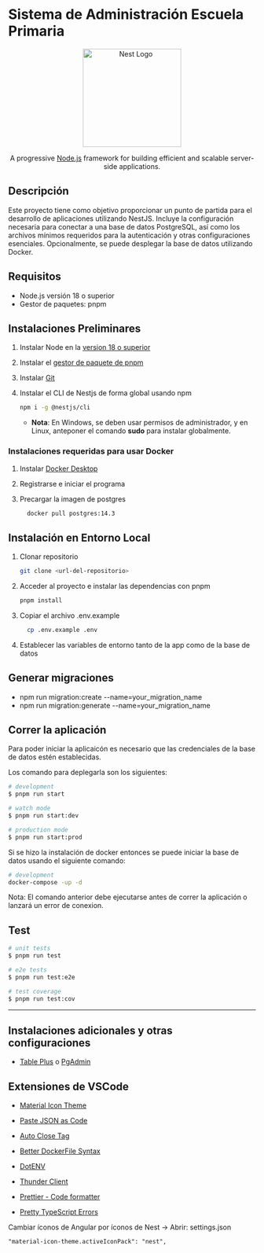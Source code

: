# Sistema de Administración Escuela Primaria

<p align="center">
  <a href="http://nestjs.com/" target="blank"><img src="https://nestjs.com/img/logo-small.svg" width="200" alt="Nest Logo" /></a>
</p>

[circleci-image]: https://img.shields.io/circleci/build/github/nestjs/nest/master?token=abc123def456
[circleci-url]: https://circleci.com/gh/nestjs/nest

  <p align="center">A progressive <a href="http://nodejs.org" target="_blank">Node.js</a> framework for building efficient and scalable server-side applications.</p>
    <p align="center">

## Descripción

Este proyecto tiene como objetivo proporcionar un punto de partida para el desarrollo de aplicaciones utilizando NestJS. Incluye la configuración necesaria para conectar a una base de datos PostgreSQL, así como los archivos mínimos requeridos para la autenticación y otras configuraciones esenciales. Opcionalmente, se puede desplegar la base de datos utilizando Docker.

## Requisitos

- Node.js versión 18 o superior
- Gestor de paquetes: pnpm

## Instalaciones Preliminares

1. Instalar Node en la [version 18 o superior](https://nodejs.org/en/download/package-manager)
2. Instalar el [gestor de paquete de pnpm](https://pnpm.io/installation)

3. Instalar [Git](https://www.git-scm.com/downloads)
4. Instalar el CLI de Nestjs de forma global usando npm

   ```bash
   npm i -g @nestjs/cli
   ```

   - **Nota**: En Windows, se deben usar permisos de administrador, y en Linux, anteponer el comando **sudo** para instalar globalmente.

### Instalaciones requeridas para usar Docker

1.  Instalar [Docker Desktop](https://www.docker.com/get-started/)

2.  Registrarse e iniciar el programa

3.  Precargar la imagen de postgres
    ```bash
      docker pull postgres:14.3
    ```

## Instalación en Entorno Local

1. Clonar repositorio

   ```bash
   git clone <url-del-repositorio>
   ```

2. Acceder al proyecto e instalar las dependencias con pnpm

   ```bash
   pnpm install
   ```

3. Copiar el archivo .env.example

   ```bash
     cp .env.example .env
   ```

4. Establecer las variables de entorno tanto de la app como de la base de datos

## Generar migraciones

- npm run migration:create --name=your_migration_name
- npm run migration:generate --name=your_migration_name

## Correr la aplicación

Para poder iniciar la aplicaicón es necesario que las credenciales de la base de datos estén establecidas.

Los comando para deplegarla son los siguientes:

```bash
# development
$ pnpm run start

# watch mode
$ pnpm run start:dev

# production mode
$ pnpm run start:prod
```

Si se hizo la instalación de docker entonces se puede iniciar la base de datos usando el siguiente comando:

```bash
# development
docker-compose -up -d

```

Nota: El comando anterior debe ejecutarse antes de correr la aplicación o lanzará un error de conexion.

## Test

```bash
# unit tests
$ pnpm run test

# e2e tests
$ pnpm run test:e2e

# test coverage
$ pnpm run test:cov
```

---

## Instalaciones adicionales y otras configuraciones

- [Table Plus](https://tableplus.com/) o [PgAdmin](https://www.pgadmin.org/download/)

## Extensiones de VSCode

- [Material Icon Theme](https://marketplace.visualstudio.com/items?itemName=PKief.material-icon-theme)
- [Paste JSON as Code](https://marketplace.visualstudio.com/items?itemName=quicktype.quicktype)
- [Auto Close Tag](https://marketplace.visualstudio.com/items?itemName=formulahendry.auto-close-tag)
- [Better DockerFile Syntax](https://marketplace.visualstudio.com/items?itemName=jeff-hykin.better-dockerfile-syntax)
- [DotENV](https://marketplace.visualstudio.com/items?itemName=mikestead.dotenv)

- [Thunder Client](https://marketplace.visualstudio.com/items?itemName=rangav.vscode-thunder-client)

- [Prettier - Code formatter](https://marketplace.visualstudio.com/items?itemName=esbenp.prettier-vscode)

- [Pretty TypeScript Errors](https://marketplace.visualstudio.com/items?itemName=yoavbls.pretty-ts-errors)

Cambiar íconos de Angular por íconos de Nest -> Abrir: settings.json

```
"material-icon-theme.activeIconPack": "nest",
```
